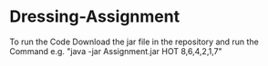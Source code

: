 # Dressing-Assignment
To run the Code Download the jar file in the repository and run the Command
e.g. "java -jar Assignment.jar HOT 8,6,4,2,1,7"
